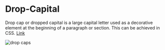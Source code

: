 # Drop-Capital

Drop cap or dropped capital is a large capital letter used as a decorative element at the beginning of a paragraph or section.
This can be achieved in CSS. [Link](https://codepen.io/vsharma20v/pen/xxZgVVE)

![drop caps](https://user-images.githubusercontent.com/31318828/87076212-0b81b700-c23f-11ea-9309-9c2c4a72ab6a.jpg)
